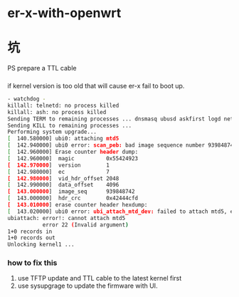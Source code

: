 # er-x-with-openwrt

# 坑
PS prepare a TTL cable

###
if kernel version is too old that will cause er-x fail to boot up.
```bash
- watchdog -
killall: telnetd: no process killed
killall: ash: no process killed
Sending TERM to remaining processes ... dnsmasq ubusd askfirst logd netifd odhcpd ntpd
Sending KILL to remaining processes ...
Performing system upgrade...
[  140.580000] ubi0: attaching mtd5
[  142.940000] ubi0 error: scan_peb: bad image sequence number 939848742 in PEB 1978, expected 1791773879
[  142.960000] Erase counter header dump:
[  142.960000]  magic          0x55424923
[  142.970000]  version        1
[  142.980000]  ec             7
[  142.980000]  vid_hdr_offset 2048
[  142.990000]  data_offset    4096
[  143.000000]  image_seq      939848742
[  143.000000]  hdr_crc        0x42444cfd
[  143.010000] erase counter header hexdump:
[  143.020000] ubi0 error: ubi_attach_mtd_dev: failed to attach mtd5, error -22
ubiattach: error!: cannot attach mtd5
           error 22 (Invalid argument)
1+0 records in
1+0 records out
Unlocking kernel1 ...
```

### how to fix this
1. use TFTP update and TTL cable to the latest kernel first
2. use sysupgrage to update the firmware with UI.